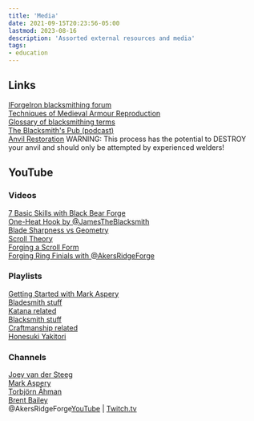 ```yaml
---
title: 'Media'
date: 2021-09-15T20:23:56-05:00
lastmod: 2023-08-16
description: 'Assorted external resources and media'
tags:
- education
---
```

## Links
[IForgeIron blacksmithing forum](https://www.iforgeiron.com/)\
[Techniques of Medieval Armour Reproduction](http://libgen.rs/search.php?req=Brian+Price+Techniques+Of+Medieval+Armour+Reproduction%3A+The+14th+Century)\
[Glossary of blacksmithing terms](http://www.anvilfire.com/FAQs/glos_faq_trans_index.htm)\
[The Blacksmith's Pub (podcast)](https://theblacksmithspub.com/)\
[Anvil Restoration](https://www.anvilmag.com/smith/anvilres.htm) WARNING: This process has the potential to DESTROY your anvil and should only be attempted by experienced welders!

## YouTube
### Videos
[7 Basic Skills with Black Bear Forge](https://www.youtube.com/watch?v=6KDfia6izrk)\
[One-Heat Hook by @JamesTheBlacksmith](https://youtu.be/fvz8k68SKcY)\
[Blade Sharpness vs Geometry](https://youtu.be/7J5nYBPvMgU)\
[Scroll Theory](https://www.youtube.com/watch?v=k6ZLGoyiZ2A)\
[Forging a Scroll Form](https://www.youtube.com/watch?v=B0x2al4HroQkk)\
[Forging Ring Finials with @AkersRidgeForge](https://youtu.be/0UwvjIluSms)

### Playlists
[Getting Started with Mark Aspery](https://www.youtube.com/playlist?list=PL0_1OzAA4gHWSHaA9MfchADOBN4p-pkAJ)\
[Bladesmith stuff](https://www.youtube.com/playlist?list=PLvQwRbvPS1_i9uX18LavF3wpirIHEbyQa)\
[Katana related](https://www.youtube.com/playlist?list=PLvQwRbvPS1_g4AtyTISdkCs81XEqDJFN-)\
[Blacksmith stuff](https://www.youtube.com/playlist?list=PLvQwRbvPS1_hUfbtSjjQlyIeo-797TLJn)\
[Craftmanship related](https://www.youtube.com/playlist?list=PLvQwRbvPS1_jVjhdxffmKVn6OlucXsgO4)\
[Honesuki Yakitori](https://www.youtube.com/playlist?list=PLvQwRbvPS1_gpUtlSxivwgQwwo08bZz5M)

### Channels
[Joey van der Steeg](https://www.youtube.com/channel/UCQXBXA3pXM5A-skemMLMrug)\
[Mark Aspery](https://www.youtube.com/user/MarkAspery)\
[Torbjörn Åhman](https://www.youtube.com/user/torbjornahman)\
[Brent Bailey](https://www.youtube.com/channel/UCmJ3R3FIdB247BBCNWqVkPQ)\
@AkersRidgeForge[YouTube](https://www.youtube.com/@akersridgeforge2685) | [Twitch.tv](https://www.twitch.tv/akersridgeforge)
